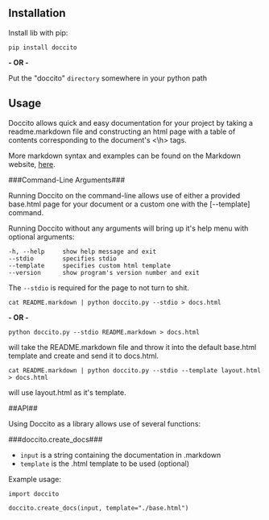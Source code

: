 ## Installation ##

Install lib with pip:

	pip install doccito

**- OR -**

Put the "doccito" `directory` somewhere in your python path


## Usage ##

Doccito allows quick and easy documentation for your project by taking a readme.markdown file and constructing an html page with a table of contents corresponding to the document's <\h\> tags.

More markdown syntax and examples can be found on the Markdown website, <a href = "http://daringfireball.net/projects/markdown/syntax">here</a>.

###Command-Line Arguments###

Running Doccito on the command-line allows use of either a provided base.html page for your document or a custom one with the [--template] command.

Running Doccito without any arguments will bring up it's help menu with optional arguments:

    -h, --help     show help message and exit
    --stdio        specifies stdio
    --template     specifies custom html template
    --version      show program's version number and exit

The `--stdio` is required for the page to not turn to shit.

	cat README.markdown | python doccito.py --stdio > docs.html

**- OR -**

	python doccito.py --stdio README.markdown > docs.html

will take the README.markdown file and throw it into the default base.html template and create and send it to docs.html.

	cat README.markdown | python doccito.py --stdio --template layout.html > docs.html

will use layout.html as it's template.



##API##

Using Doccito as a library allows use of several functions:

###doccito.create_docs###

  - `input` is a string containing the documentation in .markdown
  - `template` is the .html template to be used (optional)

Example usage:

    import doccito
    
    doccito.create_docs(input, template="./base.html")